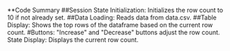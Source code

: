 **Code Summary
##Session State Initialization: Initializes the row count to 10 if not already set.
##Data Loading: Reads data from data.csv.
##Table Display: Shows the top rows of the dataframe based on the current row count.
#Buttons: "Increase" and "Decrease" buttons adjust the row count.
State Display: Displays the current row count.

